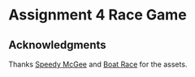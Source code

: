 # Assignment 4 Race Game

## Acknowledgments

Thanks [Speedy McGee](https://gnkc.itch.io/speedymcgee) and [Boat Race](https://ilyes24.itch.io/boat-race) for the assets.
